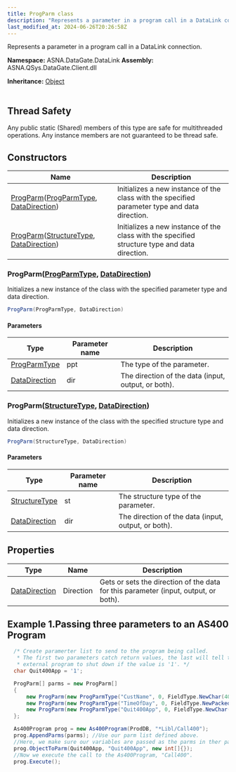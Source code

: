 ```yaml
---
title: ProgParm class
description: "Represents a parameter in a program call in a DataLink connection. "
last_modified_at: 2024-06-26T20:26:58Z
---
```


Represents a parameter in a program call in a DataLink connection.

**Namespace:** ASNA.DataGate.DataLink
**Assembly:** ASNA.QSys.DataGate.Client.dll

**Inheritance:** [Object](https://docs.microsoft.com/en-us/dotnet/api/system.object)
<br>
<br>
## Thread Safety

Any public static (Shared) members of this type are safe for multithreaded operations. Any instance members are not guaranteed to be thread safe.


## Constructors

| Name | Description |
| --- | --- |
| [ProgParm](#progparmprogparmtype-datadirection)([ProgParmType](/reference/datagate/datagate-data-link/prog-parm-type.html), [DataDirection](/reference/datagate/datagate-common/data-direction.html)) | Initializes a new instance of the  class with the specified parameter type and data direction.
| [ProgParm](#progparmstructuretype-datadirection)([StructureType](/reference/datagate/datagate-data-link/structure-type.html), [DataDirection](/reference/datagate/datagate-common/data-direction.html)) | Initializes a new instance of the  class with the specified structure type and data direction.

### ProgParm([ProgParmType](/reference/datagate/datagate-data-link/prog-parm-type.html), [DataDirection](/reference/datagate/datagate-common/data-direction.html))

Initializes a new instance of the  class with the specified parameter type and data direction.

```cs
ProgParm(ProgParmType, DataDirection)
```

#### Parameters

| Type | Parameter name | Description
| --- | --- | ---
| [ProgParmType](/reference/datagate/datagate-data-link/prog-parm-type.html) | ppt | The type of the parameter.
| [DataDirection](/reference/datagate/datagate-common/data-direction.html) | dir | The direction of the data (input, output, or both).

### ProgParm([StructureType](/reference/datagate/datagate-data-link/structure-type.html), [DataDirection](/reference/datagate/datagate-common/data-direction.html))

Initializes a new instance of the  class with the specified structure type and data direction.

```cs
ProgParm(StructureType, DataDirection)
```

#### Parameters

| Type | Parameter name | Description
| --- | --- | ---
| [StructureType](/reference/datagate/datagate-data-link/structure-type.html) | st | The structure type of the parameter.
| [DataDirection](/reference/datagate/datagate-common/data-direction.html) | dir | The direction of the data (input, output, or both).

## Properties

| Type | Name | Description
| --- | --- | --- 
| [DataDirection](/reference/datagate/datagate-common/data-direction.html) | Direction | Gets or sets the direction of the data for this parameter (input, output, or both). |

## Example 1.Passing three parameters to an AS400 Program


```cs 
  /* Create paramerter list to send to the program being called.
   * The first two parameters catch return values, the last will tell the
   * external program to shut down if the value is '1'. */
  char Quit400App = '1';

  ProgParm[] parms = new ProgParm[]
  {
      new ProgParm(new ProgParmType("CustName", 0, FieldType.NewChar(40)), DataDirection.Output),
      new ProgParm(new ProgParmType("TimeOfDay", 0, FieldType.NewPacked(6, 0)), DataDirection.Output),
      new ProgParm(new ProgParmType("Quit400App", 0, FieldType.NewChar(1)), DataDirection.Input)
  };

  As400Program prog = new As400Program(ProdDB, "*Libl/Call400");
  prog.AppendParms(parms); //Use our parm list defined above.
  //Here, we make sure our variables are passed as the parms in ther parm list.
  prog.ObjectToParm(Quit400App, "Quit400App", new int[]{});
  //Now we execute the call to the As400Program, "Call400".
  prog.Execute();
```

